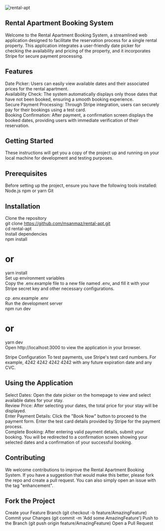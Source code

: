 ![rental-apt]((https://github.com/msanmaz/rental-apt/blob/main/public/rental-apt.png?raw=true))

 ## Rental Apartment Booking System

Welcome to the Rental Apartment Booking System, a streamlined web application designed to facilitate the reservation process for a single rental property. This application integrates a user-friendly date picker for checking the availability and pricing of the property, and it incorporates Stripe for secure payment processing.

 ## Features
Date Picker: Users can easily view available dates and their associated prices for the rental apartment. <br/>
Availability Check: The system automatically displays only those dates that have not been booked, ensuring a smooth booking experience. <br/>
Secure Payment Processing: Through Stripe integration, users can securely pay for their bookings using a test card. <br/>
Booking Confirmation: After payment, a confirmation screen displays the booked dates, providing users with immediate verification of their reservation. <br/>



## Getting Started
These instructions will get you a copy of the project up and running on your local machine for development and testing purposes.

 ## Prerequisites
Before setting up the project, ensure you have the following tools installed:
Node.js
npm or yarn
Git

 ## Installation
Clone the repository <br/>
git clone https://github.com/msanmaz/rental-apt.git <br/>
cd rental-apt <br/>
Install dependencies <br/>
npm install <br/>
# or
yarn install <br/>
Set up environment variables <br/>
Copy the .env.example file to a new file named .env, and fill it with your Stripe secret key and other necessary configurations.<br/>

cp .env.example .env<br/>
Run the development server<br/>
npm run dev<br/>

# or
yarn dev<br/>
Open http://localhost:3000 to view the application in your browser.<br/>

Stripe Configuration
To test payments, use Stripe's test card numbers. For example, 4242 4242 4242 4242 with any future expiration date and any CVC.

 ## Using the Application
Select Dates: Open the date picker on the homepage to view and select available dates for your stay. <br/>
Review Price: After selecting your dates, the total price for your stay will be displayed. <br/>
Enter Payment Details: Click the "Book Now" button to proceed to the payment form. Enter the test card details provided by Stripe for the payment process. <br/>
Complete Booking: After entering valid payment details, submit your booking. You will be redirected to a confirmation screen showing your selected dates and a confirmation of your successful booking. <br/> 

 ## Contributing
We welcome contributions to improve the Rental Apartment Booking System. If you have a suggestion that would make this better, please fork the repo and create a pull request. You can also simply open an issue with the tag "enhancement".

 ## Fork the Project
Create your Feature Branch (git checkout -b feature/AmazingFeature)
Commit your Changes (git commit -m 'Add some AmazingFeature')
Push to the Branch (git push origin feature/AmazingFeature)
Open a Pull Request
